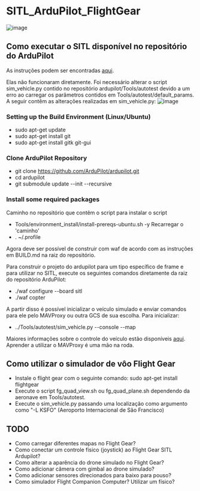 # SITL_ArduPilot_FlightGear
![image](https://user-images.githubusercontent.com/20712533/152864198-187b419e-3527-48c5-8b77-4e59655b5f78.png)

## Como executar o SITL disponível no repositório do ArduPilot

As instruções podem ser encontradas [aqui](https://ardupilot.org/dev/docs/SITL-setup-landingpage.html).

Elas não funcionaram diretamente. 
Foi necessário alterar o script sim_vehicle.py contido no repositório ardupilot/Tools/autotest devido a um erro ao carregar os parâmetros contidos em Tools/autotest/default_params.
A seguir contêm as alterações realizadas em sim_vehicle.py:
![image](https://user-images.githubusercontent.com/20712533/152863357-177ad93a-d360-42e8-87fc-10bbd90f0bc4.png)

### Setting up the Build Environment (Linux/Ubuntu)

- sudo apt-get update
- sudo apt-get install git
- sudo apt-get install gitk git-gui

### Clone ArduPilot Repository

- git clone https://github.com/ArduPilot/ardupilot.git
- cd ardupilot
- git submodule update --init --recursive

### Install some required packages

Caminho no repositório que contêm o script para instalar o script
- Tools/environment_install/install-prereqs-ubuntu.sh -y
Recarregar o 'caminho' 
- . ~/.profile

Agora deve ser possível de construir com waf de acordo com as instruções em BUILD.md na raiz do repositório.

Para construir o projeto do ardupilot para um tipo específico de frame e para utilizar no SITL, execute os seguintes comandos diretamente da raiz do repositório ArduPilot:
- ./waf configure --board sitl
- ./waf copter

A partir disso é possível inicializar o veículo simulado e enviar comandos para ele pelo MAVProxy ou outra GCS de sua escolha.
Para inicializar:
- ../Tools/autotest/sim_vehicle.py --console --map

Maiores informações sobre o controle do veículo estão disponíveis [aqui](https://ardupilot.org/dev/docs/sitl-examples.html). Aprender a utilizar o MAVProxy é uma mão na roda.

## Como utilizar o simulador de vôo Flight Gear

- Instale o flight gear com o seguinte comando: sudo apt-get install flightgear
- Execute o script fg_quad_view.sh ou fg_quad_plane.sh dependendo da aeronave em Tools/autotest.
- Execute o sim_vehicle.py passando uma localização como argumento como "-L KSFO" (Aeroporto Internacional de São Francisco)


## TODO

- Como carregar diferentes mapas no Flight Gear?
- Como conectar um controle físico (joystick) ao Flight Gear SITL Ardupilot?
- Como alterar a aparência do drone simulado no Flight Gear?
- Como adicionar câmera com gimbal ao drone simulado?
- Como adicionar sensores direcionados para baixo para pouso?
- Como simulador Flight Companion Computer? Utilizar um físico?

